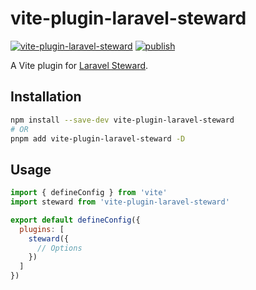 # vite-plugin-laravel-steward

[![vite-plugin-laravel-steward](https://img.shields.io/npm/v/@kiwilan/vite-plugin-laravel-steward.svg?style=flat-square&color=CB3837&logo=npm&logoColor=ffffff&label=vite-plugin-laravel-steward)](https://www.npmjs.com/package/@kiwilan/vite-plugin-laravel-steward)
[![publish](https://img.shields.io/github/workflow/status/kiwilan/vite-plugin-laravel-steward/publish?style=flat-square&logo=github&logoColor=ffffff&label=publish)](https://github.com/kiwilan/vite-plugin-laravel-steward/actions)

A Vite plugin for [Laravel Steward](https://github.com/kiwilan/laravel-steward).

## Installation

```bash
npm install --save-dev vite-plugin-laravel-steward
# OR
pnpm add vite-plugin-laravel-steward -D
```

## Usage

```js
import { defineConfig } from 'vite'
import steward from 'vite-plugin-laravel-steward'

export default defineConfig({
  plugins: [
    steward({
      // Options
    })
  ]
})
```
